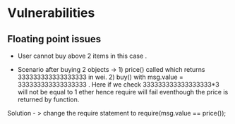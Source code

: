 # Vulnerabilities

## Floating point issues

- User cannot buy above 2 items in this case . 

- Scenario after buying 2 objects -> 1) price() called which returns 333333333333333333 in wei. 
                                     2) buy() with msg.value = 333333333333333333 . Here if we check 333333333333333333*3 will not be equal to 1 ether hence require will fail eventhough the price is returned by function. 

Solution - > change the require statement to   require(msg.value == price());
